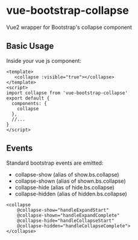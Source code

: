 # vue-bootstrap-collapse

Vue2 wrapper for Bootstrap's collapse component


## Basic Usage
Inside your vue js component:
```
<template>
   <collapse :visible="true"></collapse>
</template>
<script>
import collapse from 'vue-bootstrap-collapse'
export default {
  components: {
    collapse
  },
  //...
}
</script>
```
## Events
Standard bootstrap events are emitted:

* collapse-show (alias of show.bs.collapse)
* collapse-shown (alias of shown.bs.collapse)
* collapse-hide (alias of hide.bs.collapse)
* collapse-hidden (alias of hidden.bs.collapse)

```
<collapse
	@collapse-show="handleExpandStart"
	@collapse-shown="handleExpandComplete"
	@collapse-hide="handleCollapseStart"
	@collapse-hidden="handleCollapseComplete">
</collapse>
```
